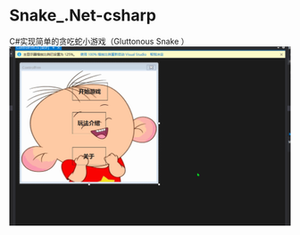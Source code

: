 # Snake_.Net-csharp
C#实现简单的贪吃蛇小游戏（Gluttonous Snake ）
![效果展示]( https://github.com/GoodZheng/Snake_.Net-csharp/blob/master/122.gif)
